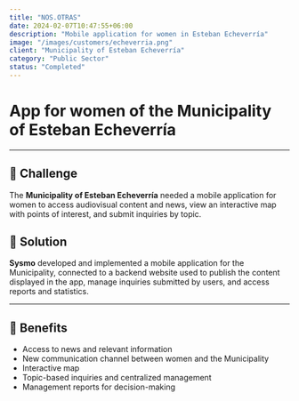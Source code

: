 ```yaml
---
title: "NOS.OTRAS"
date: 2024-02-07T10:47:55+06:00
description: "Mobile application for women in Esteban Echeverría"
image: "/images/customers/echeverria.png"
client: "Municipality of Esteban Echeverría"
category: "Public Sector"
status: "Completed"
---
```

# App for women of the Municipality of Esteban Echeverría

---

## 🎯 Challenge

The **Municipality of Esteban Echeverría** needed a mobile application for women to access audiovisual content and news, view an interactive map with points of interest, and submit inquiries by topic.

## 🎯 Solution

**Sysmo** developed and implemented a mobile application for the Municipality, connected to a backend website used to publish the content displayed in the app, manage inquiries submitted by users, and access reports and statistics.

---

## 🧩 Benefits

- Access to news and relevant information
- New communication channel between women and the Municipality
- Interactive map
- Topic-based inquiries and centralized management
- Management reports for decision-making
